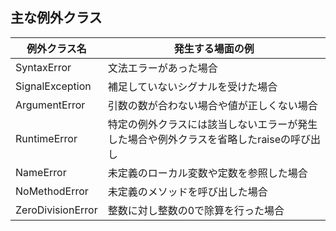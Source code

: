 ## 主な例外クラス

| 例外クラス名 | 発生する場面の例 |
| --- | --- |
| SyntaxError | 文法エラーがあった場合 |
| SignalException | 補足していないシグナルを受けた場合 |
| ArgumentError | 引数の数が合わない場合や値が正しくない場合 |
| RuntimeError | 特定の例外クラスには該当しないエラーが発生した場合や例外クラスを省略したraiseの呼び出し |
| NameError | 未定義のローカル変数や定数を参照した場合 |
| NoMethodError | 未定義のメソッドを呼び出した場合 |
| ZeroDivisionError | 整数に対し整数の0で除算を行った場合 |

